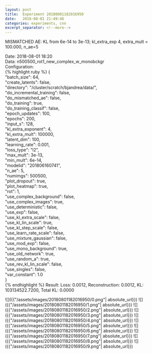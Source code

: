 ```yaml
---
layout: post
title:  Experiment 20180801182016950
date:   2018-08-01 21:49:46
categories: experiments, cnn
excerpt_separator: <!--more-->
---
```

MISMATCHED AE: KL from 6e-14 to 3e-13; kl_extra_exp 4, extra_mult = 100.000, n_ae=5  

 <!--more-->
Date: 2018-08-01 18:20  
Data: n500500_rot1_new_complex_w_monobckgr  
Configuration:   
{% highlight ruby %}
{  
    "batch_size": 64,   
    "create_latents": false,   
    "directory": "/cluster/scratch/bjandrea/data/",   
    "do_incremental_training": false,   
    "do_mismatched_ae": false,   
    "do_training": true,   
    "do_training_classif": false,   
    "epoch_updates": 100,   
    "epochs": 200,   
    "input_s": 128,   
    "kl_extra_exponent": 4,   
    "kl_extra_mult": 100000,   
    "latent_dim": 100,   
    "learning_rate": 0.001,   
    "loss_type": "l2",   
    "max_mult": 3e-13,   
    "min_mult": 6e-14,   
    "modelid": "201806160741",   
    "n_ae": 5,   
    "numimgs": 500500,   
    "plot_dropout": true,   
    "plot_heatmap": true,   
    "rot": 1,   
    "use_complex_background": false,   
    "use_complex_images": true,   
    "use_deterministic": false,   
    "use_exp": false,   
    "use_kl_extra_scale": false,   
    "use_kl_lin_scale": true,   
    "use_kl_step_scale": false,   
    "use_learn_rate_scale": false,   
    "use_mixture_gaussian": false,   
    "use_mod_exp": false,   
    "use_mono_background": true,   
    "use_old_network": true,   
    "use_random_a": true,   
    "use_rev_kl_lin_scale": false,   
    "use_singles": false,   
    "var_constant": 1.0  
}  
{% endhighlight %}
Result: Loss: 0.0012, Reconstruction: 0.0012, KL: 103134522.7200, Total KL: 0.0000  

![]({{"/assets/images/20180801182016950/0.png"| absolute_url}})
![]({{"/assets/images/20180801182016950/1.png"| absolute_url}})
![]({{"/assets/images/20180801182016950/2.png"| absolute_url}})
![]({{"/assets/images/20180801182016950/3.png"| absolute_url}})
![]({{"/assets/images/20180801182016950/4.png"| absolute_url}})
![]({{"/assets/images/20180801182016950/5.png"| absolute_url}})
![]({{"/assets/images/20180801182016950/6.png"| absolute_url}})
![]({{"/assets/images/20180801182016950/7.png"| absolute_url}})
![]({{"/assets/images/20180801182016950/8.png"| absolute_url}})
![]({{"/assets/images/20180801182016950/9.png"| absolute_url}})
